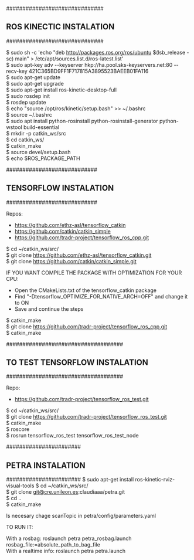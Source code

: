 ##############################
## ROS KINECTIC INSTALATION ##
##############################

$ sudo sh -c 'echo "deb http://packages.ros.org/ros/ubuntu $(lsb_release -sc) main" > /etc/apt/sources.list.d/ros-latest.list'  
$ sudo apt-key adv --keyserver hkp://ha.pool.sks-keyservers.net:80 --recv-key 421C365BD9FF1F717815A3895523BAEEB01FA116  
$ sudo apt-get update  
$ sudo apt-get upgrade  
$ sudo apt-get install ros-kinetic-desktop-full  
$ sudo rosdep init  
$ rosdep update  
$ echo "source /opt/ros/kinetic/setup.bash" >> ~/.bashrc  
$ source ~/.bashrc  
$ sudo apt install python-rosinstall python-rosinstall-generator python-wstool build-essential  
$ mkdir -p catkin_ws/src  
$ cd catkin_ws/  
$ catkin_make  
$ source devel/setup.bash  
$ echo $ROS_PACKAGE_PATH  

############################
## TENSORFLOW INSTALATION ##
############################

Repos:  
- https://github.com/ethz-asl/tensorflow_catkin  
- https://github.com/catkin/catkin_simple  
- https://github.com/tradr-project/tensorflow_ros_cpp.git  

$ cd ~/catkin_ws/src/  
$ git clone https://github.com/ethz-asl/tensorflow_catkin.git  
$ git clone https://github.com/catkin/catkin_simple.git  

IF YOU WANT COMPILE THE PACKAGE WITH OPTIMIZATION FOR YOUR CPU:  
  - Open the CMakeLists.txt of the tensorflow_catkin package  
  - Find "-Dtensorflow_OPTIMIZE_FOR_NATIVE_ARCH=OFF" and change it to ON
  - Save and continue the steps

$ catkin_make  
$ git clone https://github.com/tradr-project/tensorflow_ros_cpp.git  
$ catkin_make  

####################################
## TO TEST TENSORFLOW INSTALATION ##
####################################

Repo:  
- https://github.com/tradr-project/tensorflow_ros_test.git   

$ cd ~/catkin_ws/src/  
$ git clone https://github.com/tradr-project/tensorflow_ros_test.git  
$ catkin_make  
$ roscore  
$ rosrun tensorflow_ros_test tensorflow_ros_test_node  

#######################
## PETRA INSTALATION ##
#######################
$ sudo apt-get install ros-kinetic-rviz-visual-tools
$ cd ~/catkin_ws/src/  
$ git clone git@cre.unileon.es:claudiaaa/petra.git  
$ cd ..  
$ catkin_make  

Is necesary chage scanTopic in petra/config/parameters.yaml  

TO RUN IT:  

With a rosbag: roslaunch petra petra_rosbag.launch rosbag_file:=absolute_path_to_bag_file  
With a realtime info: roslaunch petra petra.launch  
